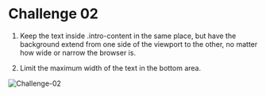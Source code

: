 # Challenge 02
 
1) Keep the text inside .intro-content in the same place, but have the background extend from one side of the viewport to the other, no matter how wide or narrow the browser is.
 
2) Limit the maximum width of the text in the bottom area.

![Challenge-02](https://i.imgur.com/O7BC1cg.gif)
 

